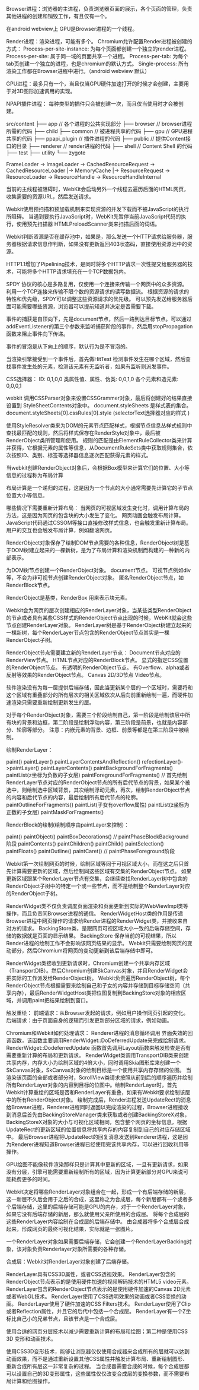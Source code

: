 
Browser进程：浏览器的主进程，负责浏览器页面的展示，各个页面的管理，负责其他进程的创建和销毁工作，有且仅有一个。

在android webview上 GPU是Browser进程的一个线程。

Render进程：渲染进程，可能有多个。
Chromium允许配置Render进程被创建的方式：
    Process-per-site-instance: 为每个页面都创建一个独立的render进程。
    Process-per-site: 属于同一域的页面共享一个进程。
    Process-per-tab: 为每个tab页创建一个独立的进程，也是chromium的默认方式。
    Single-process: 所有渲染工作都在Browser进程中进行。（android webview 默认）

GPU进程：最多只有一个，当且仅当GPU硬件加速打开的时候才会创建，主要用于对3D图形加速调用的实现。

NPAPI插件进程： 每种类型的插件只会被创建一次，而且仅当使用时才会被创建。

src/content
├── app // 各个进程的公共实现部分
├── browser // browser进程所需的代码
├── child 
├── common   // 被进程共享的代码
├── gpu // GPU进程共享的代码
├── ppapi_plugin // 插件进程的代码
├── public // 提供Content接口的目录
├── renderer // render进程的代码
├── shell // Content Shell 的代码
├── test
├── utility
└── zygote

FrameLoader -> ImageLoader -> CachedResourceRequest -> CachedResourceLoader |-> MemoryCache
                                                                            |-> ResourceRequest -> ResourceLoader -> ResourceHandle -> ResourceHandleInternal

当前的主线程被阻碍时，WebKit会启动另外一个线程去遍历后面的HTML网页，收集需要的资源URL，然后发送请求。

Webkit使用预扫描和预加载机制来实现资源的并发下载而不被JavaScript的执行所阻碍。
当遇到要执行JavaScript时，WebKit先暂停当前JavaScript代码的执行，使用预先扫描器 HTMLPreloadScanner类来扫描后面的词语。


Webkit判断资源是否在缓存池中，如果是，那么发送一个HTTP请求给服务器，服务器根据请求信息作判断，如果没有更新返回403状态码，直接使用资源池中的资源。

HTTP1.1增加了Pipelining技术，是同时将多个HTTP请求一次性提交给服务器的技术，可能将多个HTTP请求填充在一个TCP数据包内。

SPDY 协议的核心是多路复用，仅使用一个连接来传输一个网页中的众多资源。
    利用一个TCP连接来传输不限个数的资源请求的读写数据流。
    根据资源的请求的特性和优先级，SPDY可以调整这些资源请求的优先级。
    可以预先发送给服务器后面可能需要哪些资源，浏览器可以提前知道并决定是否需要下载。

事件的捕获是自顶向下，先是document节点，然后一路到达目标节点。可以通过 addEventListener的第三个参数来监听捕获阶段的事件，然后用stopPropagation函数来阻止事件向下传递。

事件的冒泡是从下向上的顺序，默认行为是不冒泡的。

当渲染引擎接受到一个事件后，首先做HitTest 检测事件发生在哪个区域，然后查找事件发生处的元素，检测该元素有无监听者，如果有监听则派发事件。

CSS选择器：
    ID: 0,1,0,0
    类属性值、属性、伪类: 0,0,1,0
    各个元素和造元素: 0,0,0,1

webkit 调用CSSParser对象来设置CSSGrammer对象，最后将创建好的结果直接设置到 StyleSheetContents对象中。
    document.styleSheets 是样式表的集合。document.styleSheets[0].cssRules[0].style (selectorText选择器对应的样式 )

使用StyleResolver类来为DOM的元素节点匹配样式，根据节点信息丛样式规则中查找最匹配的规则，然后将样式保存在RenderStyle对象中，最后被RenderObject类所管理和使用。
规则的匹配是由ElementRuleCollector类来计算并获得，它根据元素的属性等信息，从DocumentRuleSets类中获取规则集合，依次按照ID、类别、标签等选择器信息逐次匹配获得元素的样式。

当webkit创建RenderObject对象后，会根据Box模型来计算它们的位置、大小等信息的过程称为布局计算

布局计算是一个递归的过程，这是因为一个节点的大小通常需要先计算它的子节点位置大小等信息。

哪些情况下需要重新计算布局：
    当网页的可视区域发生变化时，调用计算布局的方法，这是因为网页的包含块的大小发生了变化。
    网页动画会触发布局计算。
    JavaScript代码通过CSSOM等接口直接修改样式信息，也会触发重新计算布局。
    用户的交互也会触发布局计算，例如翻滚网页。

RenderObject对象保存了绘制DOM节点需要的各种信息，RenderObject树是基于DOM树建立起来的一棵新树，是为了布局计算和渲染机制而构建的一种新的内部表示。

为DOM树节点创建一个RenderObject对象。
    document节点。
    可视节点例如div等，不会为非可视节点创建RenderObject对象。
    匿名RenderObject节点，如RenderBlock节点。

RenderObject是基类，RenderBox 用来表示块元素。

Webkit会为网页的层次创建相应的RenderLayer对象，当某些类型RenderObject的节点或者具有某些CSS样式的RenderObject节点出现的时候，WebKit就会这些节点创建RenderLayer对象。
RenderLayer树是基于RenderObject树建立起来的一棵新树，每个RenderLayer节点包含的RenderObject节点其实是一棵RenderObject子树。

RenderObject节点需要建立新的RenderLayer节点：
    Document节点对应的RenderView节点。
    HTML节点对应的RenderBlock节点。
    显式的指定CSS位置的RenderObject节点。
    有透明的RenderObject节点。
    有Overflow、alpha或者反射等效果的RenderObject节点。
    Canvas 2D/3D节点
    Video节点。

软件渲染没有为每一层提供后端存储，因此当更新某个层的一个区域时，需要将和这个区域有重叠部分的所有层次的相关区域依次从后向前重新绘制一遍，而硬件加速渲染只需要重新绘制更新发生的层。

对于每个RenderObject对象，需要三个阶段绘制自己，第一阶段是绘制该层中所有块的背景和边框，第二阶段是绘制浮动内容，第三阶段是前景，也就是内容部分、轮廓等部分。
注意：内嵌元素的背景、边框、前景等都是在第三阶段中被绘制。

绘制RenderLayer：

paint()
    paintLayer()
        paintLayerContentsAndReflection()
            refectionLayer()->paintLayer()
            paintLayerContents()
                paintBackgroundForFragments()
                paintList(z坐标为负数的子女层)
                paintForegroundForFragments() // 首先绘制RenderLayer节点对应的RenderObject节点的所有后代节点的背景，如果某个被选中，则绘制选中区域背景，其次绘制浮动元素，再次，绘制RenderObject节点的内容和后代节点的内容，最后绘制所有后代节点的轮廓。
                paintOutlineForFragments()
                paintList(子女有overflow属性)
                paintList(z坐标为正数的子女层)
                paintMaskForFragments()

RenderBlock的绘制(绘制顺序由paintLayer来控制)：

paint()
    paintObject()
        paintBoxDecorations() // paintPhaseBlockBackground阶段
        paintContents()
            paintChildren()
                paintChild()
        paintSelection()
        paintFloats()
        paintOutline()
        paintCaret() // paintPhaseForeground阶段

Webkit第一次绘制网页的时候，绘制区域等同于可视区域大小，而在这之后只首先计算需要更新的区域，然后绘制同这些区域有交集的RenderObject节点。
如果更新区域跟某个RenderLayer节点有交集，会继续查找RenderLayer树中包含的RenderObject子树中的特定一个或一些节点，而不是绘制整个RenderLayer对应的RenderObject子树。

RenderWidget类不仅负责调度页面渲染和页面更新到实际的WebViewImpl类等操作，而且负责同Browser进程的通信。
RenderWidgetHost类的作用是传递Browser进程中网页操作的请求给Render进程的RenderWidget类，并接收来自对方的请求。
BackingStore类，是跟网页可视区域大小一致的后端存储空间，存储的数据就是页面的显示结果。
    BackingStore 保存当前的可视结果，所以Render进程的绘制工作不会影响该网页结果的显示。
    Webkit只需要绘制网页的变动部分，然后Chromium将网页的变动更新到该后端存储中即可。

RenderWidget类接收到更新请求时，Chromium创建一个共享内存区域（TransportDIB）。然后Chromium创建SkCanvas对象，并且RenderWidget会把实际的工作派发给RenderObject树。
Webkit负责遍历RenderObject树，每个RenderObject节点根据需要来绘制自己和子女的内容并存储到目标存储空间（共享内存），最后RenderWidgetHost类把位图复制到BackingStore对象的相应区域，并调用paint把结果绘制到窗口。

触发重绘：
    前端请求：从Browser发起的请求，例如用户操作网页引起的变化。
    后端请求：由于页面自身的逻辑而引发更新部分区域的请求，例如动画。

Chromium和Webkit如何处理请求：
    Renderer进程的消息循环调用 界面失效的回调函数，该函数主要调用RenderWidget::DoDeferredUpdate来完成绘制请求。
    RenderWidget::DodeferredUpdate 函数首先调用Layout函数来触发检查是否有需要重新计算的布局和更新请求。
    RenderWidget类调用TransportDIB类来创建共享内存，内存大小为绘制区域的4倍大小，同时调用Skia图形库来创建一个SkCanvas对象，SkCanvas对象的绘制目标是一个使用共享内存存储的位图。
    当渲染该页面的全部或者部分时，ScrollView类请求按照从前到后的顺序遍历并绘制所有RenderLayer对象的内容到目标的位图中。绘制RenderLayer时，首先Webkit计算重绘的区域是否和RenderLayer有重叠，如果有Webkit要求绘制该层中的所有RenderObject对象。
    绘制完成后，Render进程发送UpdateRect的消息给Browser进程，Renderer进程同时返回以完成渲染的过程，Browser进程接收到消息后首先由BackingStoreManager类来获取或者创建BackingStoreX对象，BackingStoreX对象的大小与可视化区域相同，包含整个网页的坐标信息，根据UpdateRect的更新区域的位置信息将共享内存的内容复制到自己的对应存储区域中。
    最后Browser进程将UpdateRect的回复消息发送到Renderer进程，这是因为Renderer进程知道Browser进程已经使用完该共享内存，可以进行回收利用等操作。

GPU绘图不能像软件渲染那样只是计算其中更新的区域，一旦有更新请求，如果没有分层，引擎可能需要重新绘制所有的区域，因为计算更新部分对GPU来说可能耗费更多的时间。

Webkit决定将哪些RenderLayer对象组合在一起，形成一个有后端存储的新层，这一新层不久后会用于之后的合成，这里称之为合成层，每个新层都有一个或者多个后端存储，这里的后端存储可能是GPU的内存，对于一个RenderLayer对象，如果它没有后端存储的新层，那么就使用父亲所使用的合成层。
将每个合成层的这些RenderLayer内容绘制在合成层的后端存储中。
由合成器将多个合成层合成起来，形成网页的最终可视化结果，实际就是一张图片。

一个RenderLayer对象如果需要后端存储，它会创建一个RenderLayerBacking对象，该对象负责Renderlayer对象所需要的各种存储。

合成层：Webkit对RenderLayer对象创建了后端存储。

RenderLayer具有CSS3D属性，或者CSS透视效果。
RenderLayer包含的RenderObject节点表示的是使用硬件加速的视频解码技术的HTML5 video元素。
RenderLayer包含的RenderObject节点表示的是使用硬件加速的Canvas 2D元素或者WebGL技术。
RenderLayer使用了CSS透明效果的动画或者CSS变换的动画。
RenderLayer使用了硬件加速的CSS Filters技术。
RenderLayer使用了Clip或者Reflection属性，并且它的后代中包括一个合成层。
RenderLayer有一个Z坐标比自己小的兄弟节点，且该节点是一个合成层。

使用合适的网页分层技术以减少需要重新计算的布局和绘图；第二种是使用CSS 3D 变形和动画技术。

使用CSS3D变形技术，能够让浏览器仅仅使用合成器来合成所有的层就可以达到动画效果，而不是通过重新设置其他CSS属性并触发计算布局、重新绘制图形、重新合成所有层这一非常复杂的过程。
当合成器需要合成的时候，每个合成层都可以设置自己的3D变形属性，这些属性仅仅改变合成层的变换参数，而不需要布局计算和绘图操作。
